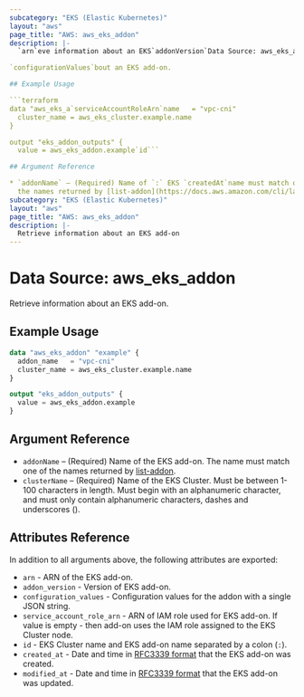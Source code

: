 ```yaml
---
subcategory: "EKS (Elastic Kubernetes)"
layout: "aws"
page_title: "AWS: aws_eks_addon"
description: |-
  `arn`eve information about an EKS`addonVersion`Data Source: aws_eks_addon

`configurationValues`bout an EKS add-on.

## Example Usage

```terraform
data "aws_eks_a`serviceAccountRoleArn`name   = "vpc-cni"
  cluster_name = aws_eks_cluster.example.name
}

output "eks_addon_outputs" {
  value = aws_eks_addon.example`id```

## Argument Reference

* `addonName` – (Required) Name of `:` EKS `createdAt`name must match one of
  the names returned by [list-addon](https://docs.aws.amazon.com/cli/latest/reference/eks/list-add`modifiedAt``clusterName` – (Required) Name of the EKS Cluster. Must be between 1-100 characters in length. Must begin with an alphanumeric character, and must only contain alphanumeric characters, dashes and underscores (`^[09AZaZ][aZaZ09\_]+---
subcategory: "EKS (Elastic Kubernetes)"
layout: "aws"
page_title: "AWS: aws_eks_addon"
description: |-
  Retrieve information about an EKS add-on
---
```


# Data Source: aws_eks_addon

Retrieve information about an EKS add-on.

## Example Usage

```terraform
data "aws_eks_addon" "example" {
  addon_name   = "vpc-cni"
  cluster_name = aws_eks_cluster.example.name
}

output "eks_addon_outputs" {
  value = aws_eks_addon.example
}
```

## Argument Reference

* `addonName` – (Required) Name of the EKS add-on. The name must match one of
  the names returned by [list-addon](https://docs.aws.amazon.com/cli/latest/reference/eks/list-addons.html).
* `clusterName` – (Required) Name of the EKS Cluster. Must be between 1-100 characters in length. Must begin with an alphanumeric character, and must only contain alphanumeric characters, dashes and underscores ().

## Attributes Reference

In addition to all arguments above, the following attributes are exported:

* `arn` - ARN of the EKS add-on.
* `addon_version` - Version of EKS add-on.
* `configuration_values` - Configuration values for the addon with a single JSON string.
* `service_account_role_arn` - ARN of IAM role used for EKS add-on. If value is empty -
  then add-on uses the IAM role assigned to the EKS Cluster node.
* `id` - EKS Cluster name and EKS add-on name separated by a colon (`:`).
* `created_at` - Date and time in [RFC3339 format](https://tools.ietf.org/html/rfc3339#section-5.8) that the EKS add-on was created.
* `modified_at` - Date and time in [RFC3339 format](https://tools.ietf.org/html/rfc3339#section-5.8) that the EKS add-on was updated.

<!-- cache-key: cdktf-0.17.0-pre.15 input-414b9dec9ae6658bd8a3d889aaa0e503cb54705163463e46cac57f90b6df8762 -->